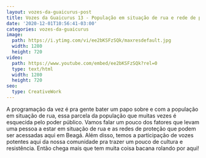 ```yaml
---
layout: vozes-da-guaicurus-post
title: Vozes da Guaicurus 13 - População em situação de rua e rede de proteção
date: '2020-12-01T10:56:41-03:00'
categories: vozes-da-guaicurus
image:
  path: https://i.ytimg.com/vi/ee2bKSFzSQk/maxresdefault.jpg
  width: 1280
  height: 720
video:
  path: https://www.youtube.com/embed/ee2bKSFzSQk?rel=0
  type: text/html
  width: 1280
  height: 720
seo:
  type: CreativeWork
---
```

A programação da vez é pra gente bater um papo sobre e com a população em situação de rua, essa parcela da população que muitas vezes é esquecida pelo poder público. Vamos falar um pouco dos fatores que levam uma pessoa a estar em situação de rua e as redes de proteção que podem ser acessadas aqui em Beagá. Além disso, temos a participação de vozes potentes aqui da nossa comunidade pra trazer um pouco de cultura e resistência. Então chega mais que tem muita coisa bacana rolando por aqui!
